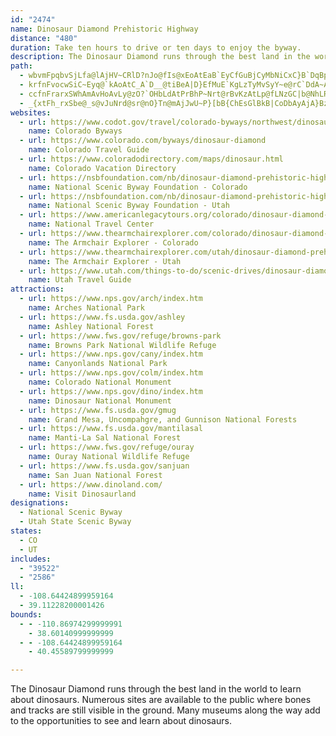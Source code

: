 ```yaml
---
id: "2474"
name: Dinosaur Diamond Prehistoric Highway
distance: "480"
duration: Take ten hours to drive or ten days to enjoy the byway.
description: The Dinosaur Diamond runs through the best land in the world to learn about dinosaurs. Numerous sites are available to the public where bones and tracks are still visible in the ground. Many museums along the way add to the opportunities to see and learn about dinosaurs.
path:
  - wbvmFpqbvSjLfa@lAjHV~CRlD?nJo@fIs@xEoAtEaB`EyCfGuBjCyMbNiCxC}B`DqBpD}AfDyJ|[eCtH}AfEsB`FiDxG}C`FsD`FuJrKkOvLsA|@sCdCcClCiAlBsCzFsXtq@oeAvgCgFbNuS`g@_HdQaHbPyC|H}E`S{AbIcGnb@kBtLsEl]uLfy@gErf@}Gd{@iCbSwDhSmC`LqBzGeGvP}FrM}D`IaHbLiIxKsNnQeAjB{DtIgBnF{@xDeAfHc@fFq@xMWnDm@pCk@tDSpBQ~CKl@_CUkASkBWgBOo`AM_[^uCE
  - krfnFvocwSiC~Eyq@`kAoAtC_A`D__@tiBeA|D}EfMuE`KgLzTyMvSyY~e@rC`DdA~AvDdDtBtAfBx@fDdApLzBjG|AoDnQaAvEADiIjb@eIjZg\viAyB|FsBxEwCxE{SjXqDdE_DzEcCfFaBpFqA|HSdGNnI`ApG`AzEpJd[|DzOzEnXdGf_@rPx`A|BzOfCzYnDtg@|@|P~@xFx@xChBnFlEjGlDrDl`@x^vC~CvC|E|AvDnBrHb@tBrIli@xAlHx@jDbBzE|EnJzMnQfFzHjGhMnCfHn\nv@|Nx^`CvIrBhLtA`MfFdbAr@fHt@tEfJdh@f@nEFbDAnES~DYxB{@zEi\diAmCtL
  - ccfnFrarxSWhAmAvHoAvLy@zO?`OHbLdAtPrBhP~Nrt@rBvKzAtLp@fLNzGC|b@NhLRzGrApXj@t]B``@n@lNx@xErAhFxAjDhC`FdCnD~HdIxl@hi@`Y`XxKlLp]db@pXxYbUfPlVzM~XnPfu@tb@fl@h]fWdRrTzRtNlOlOjRhOjTvIfNhs@rlAht@~aAnrA~hBfk@tx@`LpOb{@pmAxR~\tPpWlv@xfAlf@fq@fKjOr\he@@^|EzHhAxC~AzLl@rBj@rApCfDlEsGhEgHfEdFjAt@fBr@ptBxb@tbBn\~gAbUr}@|RfB|@|A`BnChJlClLfFbTn@v@hCnBdCjAvBdBn@~@v@nB^xCnCde@zMd}@bBfH~B`H`DxGrC`E`FjFtDlDh]zZxD|D|AtBf{@fyA~GgGtFeEhHmDjHmEb@e@fCyFn@aAtBqBjJaGvJoFdLaHhCsAdKyDrKgGzFeEjJuIbCmClUcSbCeBbHcGzKsI|BeCfXqb@bCmCnBiAbBi@vDa@lSe@`CQ~@UpAy@vD_FpB_DlBiE`IcWhEqKv@}AbAyAbByAvA}@pRwIpJeExBy@n@KrQRlLBlBHtMnCnC`@hBFdGHlEErCW~Ag@`FaDvP_N~HcH`IyInRwOx@_AjAcClN{^x@wAxAaBxAy@hXyEfAKdNElAOp@Y|@q@~@eAh@_AXu@tAsGb@sAbD{D`b@g[hEmDjBaCh@e@bCsA`H_CbCo@fIwAzA?fA\~OdJ|GpDfC`A|FjDlIzDlBjAxAp@hATlCHbGuBrCDlFMnLmBdA[nJqErEsCx@_@`H_C|HmAdGD`B^fC`A~A|@dB`B|CdEzB`H~@lEfIre@`AnK`C`HvFzQt@`Gh@xBlAjBj@l@rJlHd@r@d@lAXlBN~FDfNZbGp@xE~AlFn@dAx@f@x@XbC?~LsEbGeBrFoAlOsAj@@rEr@fBr@l@b@x@~@f@x@Rl@|B|ON~Gx@hE~@|BvFnKxAdGr@`FV`EGxFs@fJcAlDuAtDwBjDgEfEoErCu[~PiBpB_ArBY~AEvA^`Cz@hB|AdB|BdBtHpCnFz@vD?rGWrCy@bB_ApJuHv[yUtJyElDs@lYyCnN_CdGyAfOgLz@gAlBmDjHmJdDaEtGkGpHwFzLwIhB}@xAWvM_@fBDr@T|DpC`q@zg@jGjE|JlBpEj@pa@zGbFp@jF~@bE`AzFlFbA~B`@xBSnIVfBbDrGfKvPpD~FbDlEzOrLxAx@nKvH|@v@Zd@`[lf@vBdEff@xcAlEhIrVl_@vTh[xM`StAnC~B`GjHlMl@fBf@jC\nDbAdHx@fDXp@pAtApAxB`JpU~@vAxGnEjAjA^j@rYxl@rCnGt@xC\`ChBlRfEvLxC~FrDrFzXf`@`KxNbCbEbB~FnGhm@ZrEPzHCjD[bENvDnA~ElA`IzA`GpB~Od@vBtJdZ^rCElCcAfDg@x@]b@yGxEaA~@wB`D}DfIiBnCsCfDo@jAiCxFiAfDcAlF_AfGCdHf@|LjAtKlClPr@tDn@tEbDj]`@|G|@lFhAfDdNbWvBhDxA`EfH~KrBxExCtC~@~ArCtGhErM~IpShB|B^Th@Lb@?dBa@l@?n@LhAr@\Dt@E~AN|DFxA\bBt@lGv@`Cx@fAF`CQdAPdD`AbK|D~HtHlBrAfB^vDlDpI~B|EjB~BlBvAt@Z?dLoArALxFy@|A@bDg@z@s@fAqAdCoDv@yBxCoKTeBUgEeAsFgAaIu@yCyBsEuFiNyEoKcAwC{A{FmEyZKyCJwCn@}DnAoCzMeS|ByBrBmA~C}@lEG~Lf@vAVpAf@vClBvYtT~AxBrDtHtLbUhApCl@zCrDd\t@dFLfAN~ETxC|BvPj@fBlAvBtAlDrCvJlGlQv@fDbBnKh@jBxDbKfJlUrW`l@zFvKzMbU|BpExCbHxB|DrD|DfIrFpAhAnBnC|AxEhGpPbBdGbArEb@jOC~B_@dE_AnFw@fDwEfIwOfTqBdCeBhDm@dDAdDN`Cb@zAhA~BtB~B|Ad@bBRj^LxDJ|@VnAr@z@x@dFnH~DrIhAxCTrBJ`JCtBs@rHeAlF_BfG}@fEc@`DOvBI~Fb@hE\xAj@jAx@dArCtB_QzOmFnFyArByAjEOjAIlCLhQVhIrG|{@HjDAtBYrEo@lFcAdE_BhDmDpFwi@vs@mCxEa@pAw@zCi@dDe@`GHnGZzDr@lExEfOl@xBT`BHjBExE_@rC}ClK_Ofb@iTho@}BfGc@d@uFlL{GbMyu@rlAqErGqEfFoDfD{[nWcHbFaGfDyb@~TiCxAcFbDS\kGnDyWfNygA~h@wFtCyErBiNjHyd@~ZaO`JgGhE}FvCoIxCeN`D_yCfp@sCx@oElBwE~CyDfDoAxAcClD}BxDy_@bv@yC~EyC`EcEbFi`@vd@qIfIoa@lYwVrPwIlEcFdB}F`B{~@zRmT`FayBdy@}cAja@yHdDmPfJsX|Qyx@~i@yfBhmAsmBrqA_f@p\oNnI_N`HmIxDmTxI}a@bO{QfHuOfFkLtCwI~AeMjBkMrAyOr@mfAdCadAlBuJ^wz@dBeN`@_rC`GgDVcG~@n@|FlAjHxBbOTjDz@hJl@pEl@pDp@dDzW|gAhCdM|@~FhAxHx@tHroArkOl@tRDrF^xGo@HYTOZEv@}@|X_Dbs@oNtsBoAtOmRjjAgHna@cBdIcRjy@{BlIcOfc@}HnT{KdYoSxe@}Qpa@_DxGuHbNg`Av`BsFxIeC`Fky@jcCeDlKmOdd@yA`DqDnF_B`BaKfIgHjG}CzE_ApCmBnHyBlK{]hrBwBtKeBdHqAfG[dCUzDIzMMle@QhLg@xKyAjO?pAr@fB{@pAy@tBqAvE}M~|@iAxGiC~Q}@dHyAlOc@hHy@bTI`MLbu@CtMHvTIlSNpm@P|Bp@xEn@fCvBnE~AdChC~CpClChBlA~@~FhDhNf@tBd@bDh@zBvCbVn[zvC`BhKhCtR~@lLDnCIdD_Dpa@OfBo@rCwG|NO|@yMdXcCxF{k@puAwa@hcAsChGaEfIaFtIuCjEcF`HsnBdaC_IjImF~EiCvBwEhDeHtEgL`GmIlD{IlCqIxBafIfsAsjA|Vqm@bMsAb@_p@hNoPrF{N`HyGzDea@vWoHvCoCl@_D`@qEJ}AGgDSwWqCyFSsGCiRb@sQfAeq@xCgFLcjADk~HlB{{D\gGFiI\yEh@}Cr@q[xIgcBdf@i`@tJyj@lMmSfFkNbEos@rVeFzAsZhIoiBlh@qJhCg[fJq\|I_MlDeJdDgLfFqFrC_UvNgFjEu|@tt@m`Ahw@cg@`b@eKfIyRlPgGzEmwD|~Cg_@v[uWpV_RfRuLnMsSxUe~ArmBy_A|iAeLpNkjBt{Bwe@lk@kGdGmzC~gCqKtL{ChEsEvHoCnFsDxIuHrTugA|gDiMj_@{mBfaG{BxHmC|LkAfHiAzJy@hKo@lPC|WT~aAKhKg@vF{AfIiAtDmDhJ_@vAsBhJ{EbWWfDCjINtBzHbr@xBlJxS`p@dLr_@x@bDj@nFTn~BBbxAR|wAArRWlGoCpPgCrL}@fCy@~A_Ud]qEhHgp@jcAwFfIuMvScy@joAqJnKwFlEiGzD{E`CcYdKeB`@_JbDyB^c@E{O|AqCn@yCnBu@jAq@zA[~AOpAElCx@fKV`BnHz[h@nGVzFFxGItFe@pGs@vG}@pEcEdNyAjE_B~F{J~[yAlEId@sBlE_CzCkDjDaQbMqPlMuB`Aw\|VwJ~Hio@zd@oF~FcB~CyAlDmAzEy@fGS`DKfQc@bOu@`Ie@lCmAxEy@rBcCtEyBpCwDzCci@p]iEpBgGxBuIzAsG\{GIyCSmDk@cDu@mWaJsDk@mAEKJmBKqCFqBVsJvAsLt@ic@b@g_CtG}B?{J_@}IkAsGaBwCeAcCgAsAkAwNgIqDkBaE{AmGsAiEYwHDu@MwEbAoD~AkBjByAlCg@`Am@lBwFfWsArE_B`DcCdDsBrBiBrAaErBgDx@{PlCaJfAqRxCqD\mCEyB_@mBq@eLsFcDkAy@OmC?q@LqH~CcCt@iAPsAD_BEgBq@}CyBaOeNsAs@sBe@mAEm@D_Cl@q@\sDhD{BjCeBf@oAPiE]mASgAa@Y_@Qw@_BiOfIcId@u@r@oBHy@?s@W}BUu@o@_Ay@k@_CgAi@q@c@mAmCiLy@wBcBgCwEuEeCkF_B{Dy@kCw@aBwA}@gCg@qBgA_CaC{NaQcBeDcF}M}FsKkBmCyAkBoB_BsHcEi@y@i@_BqAmGaByCsBuB_BoA}@[oAMmD}BaEmFeAoAs@i@}Cu@cAs@eA}AUi@c@qCUgC_@yAa@cA{CsC{KiGuEgDeDeD{G{IiBuDaCyFq@gCq@eFcDoKcBaCgEqEaAsAq@gBoAmFq@mAuAsAaL_JyHyGgKwNUk@i@mC]s@a@a@cAe@yC?cA_@kOoO{KaIyAsAo@_AcBkDiAsE_@aDgAiRc@sAk@e@oAYi@Py@l@mCrDo@d@oA`@_A?}Ae@sEoDm@]sHu@{Ai@cAs@gCmCqCoBiB}@}B_@yBLiAd@s@p@eBdCmAfAu@V_BQi@Yo@}@s@uBc@wBu@oJ_@qBs@gByDyFo@{AYmBNuHCo@]iAq@m@s@Qu@DwHxBeJtAoD^mCPsDq@gCgA_]{QoHgEaHmDmDeAwDAyBXot@tQ}B`Akn@j`@{At@}Bp@yC\eDKcCe@qBy@cC{AoL_MgCeBcCo@cHW_D_@mCy@cAk@sC}BkZi[uAaC{@yCgA_Lm@cDiCqJsCqO_AgDsByD_BeBwCsByC_AmHsAmBQ{E?eCa@qBm@{AOyCD{AMcGuBoAUkCMaADyB^wJfCmF~@}@E}AYiCu@gCi@eAP_Af@wCpCgAx@kA`@}E^u@Mo@_@_@q@Os@G_AF{@Nm@`AeC\mCU}A]m@o@e@cHaAyIe@gIF}I\iBKmAQ_WqKgAyA_AqC_@gD?kB^uBn@_CfDoJXqAXaB@s@IwAU_B[}@m@cAcBgAo@WwHmAoBkAeHoIiCyCc@UeC_@aHk@sBD_Al@i@j@mChEcAjA_A`@u@JcBGiAYeA_AwCeE}A{@eASy@@uFx@{AB{Eq@_BFo@JcBx@yClBcB\}A?o@Qs@_@{@s@iBwCiOm^e@yAO{AC_Bb@kFG{EKy@s@aCyCaHi@yBOyAQiTc@oNPwBv@oDZkCN{EKyCwCkU{@yMi@aCi@_BgFcLo@yD}Fme@cBsGs@}B_EuIwBoF_Rca@mBuD}HaNcBuFwBsJk@uB_BqDkBgCiGsFkHaJkQ_ZcC_C_Am@sBeAaKyCsBeAgCmBoBgCuZed@}HuK{@cAwUwUyNiOoSwRoIyImI{HyXeYqGgHgZ}YwGmHcDyEsCsEsBcEsByEqKo\}AcEcDeGyAeBsBoBuCeBqBy@kMsDiBq@aBiA{AwAiAuAcAqBcBuF{Hef@Uy@}EiLuAsC}ByCcBaB_Cy@kC]cGe@cAYuDmBwAsA_ByBkL}Wi@wAyB}IuAyDkCuEmB_Fo@mCeAmHo@yB_AkC}@}AsA_BqMgNiAgBcBeDyAaFaFuWk@{BsB_FiOqTe@gAyAmEy@kBiCgEgAkAyAeAaKuF_As@sB}Bod@y}@cDeGcDwEmf@yn@{CgDcC{BaAu@yJcFoMgGqE}CaF}DsCsCwCsC}J_LgDmE}J}OwB{D_BcDmF}MaBgDcU__@uEmG}BkBwDsB_AY_Dq@uBGkUf@{BAuB_@y@]sCoB{AmBc@y@m@yA{@qCiJa`@uAmEiA_C_DyF}C{DqDkD_Ao@kMsGcCeAkFgAoNyAuCs@wCiAq]eZoCyDeHcL_CsB}@i@cA[aCa@o[_@o@KyAW}CmAy@g@iCcCo@y@s@sA_AmBg@aBe@kBsHqa@yA}Eg@kAeByCyAyBgEuD_BeA}XaMwCaBoCkBgB_BoCsC{CcEuAeCoAkCqEiLoCyF{@sAiDaEgQsO}B{BwBkCuBiDsAeCsDaJsBgE}IaOaHcJi@_Ao@sAgBqGyAaIy@oC}AgD_Sc[u@qB_@gBc@gD?aNYeDe@aCcAmCuA_C}AaBwBsAoCgA}BqAaCkBkCeCqJkN{C{DeD_DwDcCyGwBiBeAiA_AiAkBcAyBcAyAiAeAsGcDwBmBeBkCoHiOkCyGob@q`A}@aBsBeCi@a@qF_CkAq@}@s@sBeCeE{GqBsB{@m@mB_AiMyDyDkBiAu@aGaGmUoX{CoCkHeFaZ{PoBsAs@s@aAmAaB_D}CiKo@qAcDeFeAgDaAoEeBmG_@w@o@s@c@[aAW{DUsTCE{i@FaBbAqG`CmKpLof@~@aIHkDOsHg@}Ew@sDo^ykAiB_HoAwGi^qlCeAiMUqEIiIPgPpBcXtMs{ANqKI}CqAgRk@iMIgHRyOh@wHbBmNz`@ivBzHyb@jLkm@dBuL`DkXdGqc@nTqnAjA{H^wDX_GHkFImFaIwrCwAe_@aSkkEs@aGmC{Lyd@mmBuB_H_Mg\cEiMyhB}tHap@qdC}AeEiB_EyB{DqBaCeEgEqHsF}EsBcB_@wBSyi@Lk}@c@g_ANigA?kk@L_VE}FKmCYcDs@sGsCgEaDqC_DyAsBsAeCiAiCegAqrCs~BauF}Tmp@_BsFqAoDuA}BiAa@oBSai@Fu@YOWOsAc@ytE?wtBx@oeC?m[^yfB?czAKuo@NigBOae@MslA?qVNoz@?}v@Eoz@KoM]iNqFw_BkCy\kIgbAs@}GiBmNyBqMid@ytBkE{ScCsRu@qLc@qLA_HJcLR_GtLw`C?gDO_D]_Do@gD_AsCmByDci@cv@sCmEyAoCgAeCeAyCeBaGy@gEorAgfIu@eEyAcGm@eBoA{B}AsBiAkAiEqCaTiImJkDgJ}DsE_B{Aw@cDyBuDsDiSiWaDuC_Ak@cBy@eBk@gQuB}LgAuH}AaIoDcj@w\ob@iYgHoFgpAc~@wGsEgEaC}E}BgEuAcDy@mF_A}TgBgM}AmB_@wDiAyCoAeB{@yq@gf@kJ_FwFkByDaAsa@aHyEeAcBg@iEkB{C{BmYmVsDoDiE_Fwj@cy@{Va^cEqGiv@ygAcCiEeA_DcAmFOwAcAutDBuAN_CTeAr@yBz@_BlNiTpPkVlAyAxCsClCkBrBoAbD_BhDkAzGmArEYhhAe@b~AaAvBWhEmBfA_ApA_BrAgC|@sBbBgFrh@i_BbFoPpGuQhLm^`wBquGjcAs|CrCiKn@sCrAmI~@oId@oJLeHOmbAaBcfE?_g@V_f@h@w]d@{F~@aFjB{Ft@wAdAcBlCeDlV{WzYkZ~|Ak`BdF_GjHcKb_@{l@rFgJrF{KjBeExCoHlDoKhd@ypA~@_CdKgZtBkHnC{J`BiHhBaJhBuLrAaKlEi`@hQezArCiM|C}KdAgC|Xgn@vFoOrCoJ|B}I`Jq_@bT}x@pKi`@~Oin@lJs[rKi`@xB{JnAsGxA{IbAcHlJsz@tKifAbEur@dJkeBbEseAj[ugHd@_Hx@eIh@mDrA}GzAaGvByGfAmCpByEzFyJpLoQ
  - _{xtFh_rxSbe@_s@vJuNrd@sr@nO}Tn@mAjJwU~P}[bB{ChEsGlBkB|CoDbAyAjA}BzJqXzAsGxA\RDnAVrGhApGjA`El@Z@NCJ?PCXEJA\IhCs@@?HCtHyBpA[`Ci@lC}@rDeAn@SlHuB~FeB|G_C|AgAlBsBhCqDxBuDpAgB`D_DlAy@dXyKnJgEfDaAlGw@jJi@|EeAp^mQbCg@xAMhBCvBVhCr@nLlFhC~AfKpL|AvA~@p@hBx@lC`AhY~GhMfDlDrAbYbO`DvAjI|BpLPzPa@tFXhDl@lGj@|Bc@nDoCvFyFfD_ClCyAzCm@hYsCbCeA~B{AhBeBrBaCnBkD~BaGjHiOpZyq@hBiG~Oas@|ByGfCoEhAkAxBmB`QoMfFuFtN}V|FyKr@_DJaAFmACsLHuCZmErNsr@tJg`@tDcOrCgJ`\m{@dJwVdAyC`IsX~Led@bGqSnCmKhO{z@No@|@eCxAsBxBgBhR_I|HsDdGoDxCwBdLoJxBsBrAsBtAsF`M{x@l@iGNsEJwPlBsHvByFx@_BrI{KbDgJpGsZfGgd@vV{yATyFI{G}Dk{@@mGj@eFnBiHfGgQtJsYfGoOnVwc@xP_ZvD_Ix@sCZaHBaGOysB?uk@WsFk@mFpGSf{@WvFc@xEcA|CuAtq@se@zBsAfBk@fBSxCRfDfArMdJ~@XzBNhAInCi@zJ{C`F?neAnRhE^|VsEbRaEvGQrDLbDh@lDZvB@jCs@pFuD|@e@~@YhAQjBBpDLhD`@jLb@dF@dFVjCd@pAf@jDlBlK~Dx@d@dNtFhBdAdDdCrLpJ`HxGvF~GhDtDvC`BhRxI~AXj^LdFGzAKdHcBzMqEbCg@dBErDZjDHhACz@MrBkApFcFhAw@tAm@lDeAjImAvBe@`MmErDkBnDaC|@a@|FqAd_@yF~AGrDFzJp@~CFdFb@xD?fBQrC_A~RgKxYoP~H{DzMgEvLyCtAk@tAy@~BoB~^{^lo@iy@~KiMpBeBhEcCzJqDhW}ErBo@|BgAfJqCrg@eLlEmClDwAhCk@~IuAzAM|CNfBd@bIjEvC~@hAFjLe@rCMdB_@bBk@|IeEbDsBdIaHzNkL`CkAhBe@bAKhBBdBNnM|BbEIn@G|@YjNiHxQeIfHmClGmBnBSfMF`Pg@fFXpNd@ff@q@xkAoO~BGjG`@hFz@zGvBpMfGfSnLlFrDlJzKnCxBx^hRt\nRjJhJtMzLxBvC~NjUrUp_@dBfCjDvD`MzJlBhArBh@xAFrV_BnC?pEf@xYdGfCp@bBr@pLzGjHzF~K`KxCxA~PpCbHbEvA\hHn@zJnBxMfAf[lErDx@|ClA`RrMxLhKlBjAdA`@`R~DvSnI`H`DbSrLhP`KxA`BhAdBrCfGd@r@rBxBhAd@hAXvB@pPiDlBQbH[`C?fBRfR|ElOlFxDdBvErCvKlHhJtFtBjBrCxDrBdAdb@zD~Cp@|P|EhUlHhBGnOoEvYkE|EMvCF~S~@rLpA`NnDxEDrQk@`]iGpZqClS_A|LO|hAyG`Hy@fGwB|KuGbBs@|A]hDDrQnAjJHrCGb_@aFzTyBrBc@nB}@hBiAjIwGbAi@rBs@jAEhMp@zKZbF\|BFxH[|JdA`JEzBl@`Br@`B`Bl@jA~@`@nHhBp@FrBk@vD{At@y@lByCn@m@t@WrOrA|DSnC?fE~AfHx@bFrB`EJtBl@vCtEdApA^~@H`CXpBX`Ad@f@lA\nE`AfBHd@LXZx@pBfA~@ZL\EjCyA^?fF|AfCzBx@PrB_@`ADfAd@`CZ~D~AtAFlCY|EaAhAe@h@s@T_AXsB|@gAlEqA~AaAhA_Az@c@lASh@JRJJ`@[`GD~@^pANzAHxLHlA^zAxAnApElBxChCdAPhAGxAi@xAu@rAkA\BZf@Z~B?fERlBRz@d@dAp@v@pBx@lAJd@DdFe@jB^lEXlARl@XpBzA\p@nAxDZjBLrDnA`I|@nChBxE?p@Sb@iCvCyC`Ei@`AY|@c@nBmCdO[vG?dCJpA|@fFx@nCbB|BtDnD|AjBfFxC`DfBtBx@lHpBpIhDvCjBn@PZKJ_@Ag@We@aDcCqDgDa@i@Iq@Dy@RMZ@b@VpBnBdBr@n@Nd@QnB_CpCu@x@_@h@k@Sw@e@KsBAyAy@cAeAsAgCyByFO_CF{BFw@?{CeAyBg@kBKoC?_BHy@T_AXm@~AeAjBe@jBDfARz@GrCwBlBs@VSLk@?cBHc@NYd@[bCk@fAq@~@Y^KxA?b@MtAgBhAkAXk@b@sAn@aDx@g@zAMfBiB~@i@bAkC@]GYsBcCs@qBUmDD_ANs@j@aAj@Qz@F~@Vp@x@dBlAfD`Bp@AlEq@bDDtGMx@Mn@k@hDmFlGmFxNkHlEcCxCwBvHoDrBy@rCq@bCaAfE_Cj@QpAAnARtGlBxGtDvHxC~B\tII~IsBjBBfEf@dABx@K`GaCnCi@rBu@nK_FzBm@zFIhCSpA[nC_AlCmAhBkAlGuFrAwApEgCdA_A~@yAr@{AJUfFeK`B_DjDuDlAkAhHaHRQr@s@zFcF~GcJx@q@lB{@dAWbCgAfTiM|DyCvIgI`HsHjCaCj[oRbBoBlBqElAsDxAyBj@_@dKsClIyCrAm@xC_CvEyExAoB|@eBpAsDvPyU`GqJvJwN|D_HzMyQbCoChC}BlBkAlGyAvHgCtAW`CGvC^jCfAlA`AhFdGdGrCrC~A~AzAbBfCbDdC|B~BvJlMtN`Z|AjCrDpEhAbApF|DbCzBzBdD~LbSxAlBrAxAlOrK`ClC~@t@zFdDbAx@jBtBvCdErA~@nPlEpHd@n\hIpDd@vCFlIIfUz@zBXhI~AbFr@de@rE|T?jB`@rMpErD~BvE~Dr@x@r@|@dApCZ`DVnK^jGl@rChA~BjChC`JlEtFpAnC^fGErBd@x@l@zAlB~GfLdTra@~KnTvIrQdA|Cv@~EHdDGfBe@hHIlDXxCbAxCh@v@h@f@dB~@rKdDlFfAhKfAfBKnBg@vC{A~SgPjGsEdA_@hBYrAAhBRlCfA`KzFtFjCjCr@bCL`kBaIx]iApF^piEzn@dQ`CpD?|\qBbhA}Gr^eCnDQ`JDjKrAnH~AbaApVnE~@rBR`C?hCSzAYpBq@|CyAtPeOlCqBrDsBxc@_TtBc@x^{Ef{@mKxCUfBL`KQhkA`@rjBN`}A@v\MtoA?xILzKG
websites:
  - url: https://www.codot.gov/travel/colorado-byways/northwest/dinosaur-diamond
    name: Colorado Byways
  - url: https://www.colorado.com/byways/dinosaur-diamond
    name: Colorado Travel Guide
  - url: https://www.coloradodirectory.com/maps/dinosaur.html
    name: Colorado Vacation Directory
  - url: https://nsbfoundation.com/nb/dinosaur-diamond-prehistoric-highway-co/
    name: National Scenic Byway Foundation - Colorado
  - url: https://nsbfoundation.com/nb/dinosaur-diamond-prehistoric-highway-ut/
    name: National Scenic Byway Foundation - Utah
  - url: https://www.americanlegacytours.org/colorado/dinosaur-diamond-prehistoric-highway-road-trip/
    name: National Travel Center
  - url: https://www.thearmchairexplorer.com/colorado/dinosaur-diamond-prehistoric-highway.php
    name: The Armchair Explorer - Colorado
  - url: https://www.thearmchairexplorer.com/utah/dinosaur-diamond-prehistoric-highway.php
    name: The Armchair Explorer - Utah
  - url: https://www.utah.com/things-to-do/scenic-drives/dinosaur-diamond-scenic-drive/
    name: Utah Travel Guide
attractions:
  - url: https://www.nps.gov/arch/index.htm
    name: Arches National Park
  - url: https://www.fs.usda.gov/ashley
    name: Ashley National Forest
  - url: https://www.fws.gov/refuge/browns-park
    name: Browns Park National Wildlife Refuge
  - url: https://www.nps.gov/cany/index.htm
    name: Canyonlands National Park
  - url: https://www.nps.gov/colm/index.htm
    name: Colorado National Monument
  - url: https://www.nps.gov/dino/index.htm
    name: Dinosaur National Monument
  - url: https://www.fs.usda.gov/gmug
    name: Grand Mesa, Uncompahgre, and Gunnison National Forests
  - url: https://www.fs.usda.gov/mantilasal
    name: Manti-La Sal National Forest
  - url: https://www.fws.gov/refuge/ouray
    name: Ouray National Wildlife Refuge
  - url: https://www.fs.usda.gov/sanjuan
    name: San Juan National Forest
  - url: https://www.dinoland.com/
    name: Visit Dinosaurland
designations:
  - National Scenic Byway
  - Utah State Scenic Byway
states:
  - CO
  - UT
includes:
  - "39522"
  - "2586"
ll:
  - -108.64424899959164
  - 39.11228200001426
bounds:
  - - -110.86974299999991
    - 38.60140999999999
  - - -108.64424899959164
    - 40.45589799999999

---
```


The Dinosaur Diamond runs through the best land in the world to learn about dinosaurs. Numerous sites are available to the public where bones and tracks are still visible in the ground. Many museums along the way add to the opportunities to see and learn about dinosaurs.
